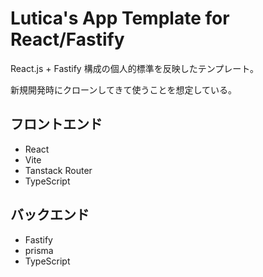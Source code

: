 # Lutica's App Template for React/Fastify

React.js + Fastify 構成の個人的標準を反映したテンプレート。

新規開発時にクローンしてきて使うことを想定している。

## フロントエンド
- React
- Vite
- Tanstack Router
- TypeScript

## バックエンド
- Fastify
- prisma
- TypeScript
